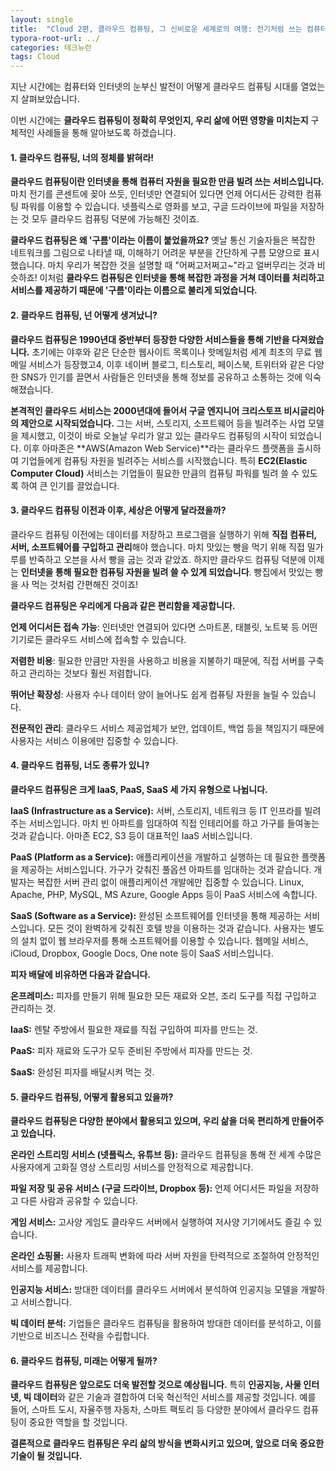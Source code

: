 ```yaml
---
layout: single
title:  "Cloud 2편, 클라우드 컴퓨팅, 그 신비로운 세계로의 여행: 전기처럼 쓰는 컴퓨터 파워!"
typora-root-url: ../
categories: 테크뉴런
tags: Cloud
---
```




지난 시간에는 컴퓨터와 인터넷의 눈부신 발전이 어떻게 클라우드 컴퓨팅 시대를 열었는지 살펴보았습니다. 

이번 시간에는 **클라우드 컴퓨팅이 정확히 무엇인지, 우리 삶에 어떤 영향을 미치는지** 구체적인 사례들을 통해 알아보도록 하겠습니다.



#### 1. 클라우드 컴퓨팅, 너의 정체를 밝혀라!

**클라우드 컴퓨팅이란 인터넷을 통해 컴퓨터 자원을 필요한 만큼 빌려 쓰는 서비스입니다.** 마치 전기를 콘센트에 꽂아 쓰듯, 인터넷만 연결되어 있다면 언제 어디서든 강력한 컴퓨팅 파워를 이용할 수 있습니다. 넷플릭스로 영화를 보고, 구글 드라이브에 파일을 저장하는 것 모두 클라우드 컴퓨팅 덕분에 가능해진 것이죠.

**클라우드 컴퓨팅은 왜 '구름'이라는 이름이 붙었을까요?** 옛날 통신 기술자들은 복잡한 네트워크를 그림으로 나타낼 때, 이해하기 어려운 부분을 간단하게 구름 모양으로 표시했습니다. 마치 우리가 복잡한 것을 설명할 때 "어쩌고저쩌고~"라고 얼버무리는 것과 비슷하죠! 이처럼 **클라우드 컴퓨팅은 인터넷을 통해 복잡한 과정을 거쳐 데이터를 처리하고 서비스를 제공하기 때문에 '구름'이라는 이름으로 불리게 되었습니다.**



#### 2. 클라우드 컴퓨팅, 넌 어떻게 생겨났니?

**클라우드 컴퓨팅은 1990년대 중반부터 등장한 다양한 서비스들을 통해 기반을 다져왔습니다.** 초기에는 야후와 같은 단순한 웹사이트 목록이나 핫메일처럼 세계 최초의 무료 웹메일 서비스가 등장했고4, 이후 네이버 블로그, 티스토리, 페이스북, 트위터와 같은 다양한 SNS가 인기를 끌면서 사람들은 인터넷을 통해 정보를 공유하고 소통하는 것에 익숙해졌습니다.

**본격적인 클라우드 서비스는 2000년대에 들어서 구글 엔지니어 크리스토프 비시글리아의 제안으로 시작되었습니다.** 그는 서버, 스토리지, 소프트웨어 등을 빌려주는 사업 모델을 제시했고, 이것이 바로 오늘날 우리가 알고 있는 클라우드 컴퓨팅의 시작이 되었습니다. 이후 아마존은 **AWS(Amazon Web Service)**라는 클라우드 플랫폼을 출시하여 기업들에게 컴퓨팅 자원을 빌려주는 서비스를 시작했습니다. 특히 **EC2(Elastic Computer Cloud)** 서비스는 기업들이 필요한 만큼의 컴퓨팅 파워를 빌려 쓸 수 있도록 하여 큰 인기를 끌었습니다.



#### 3. 클라우드 컴퓨팅 이전과 이후, 세상은 어떻게 달라졌을까?

클라우드 컴퓨팅 이전에는 데이터를 저장하고 프로그램을 실행하기 위해 **직접 컴퓨터, 서버, 소프트웨어를 구입하고 관리**해야 했습니다. 마치 맛있는 빵을 먹기 위해 직접 밀가루를 반죽하고 오븐을 사서 빵을 굽는 것과 같았죠. 하지만 클라우드 컴퓨팅 덕분에 이제는 **인터넷을 통해 필요한 컴퓨팅 자원을 빌려 쓸 수 있게 되었습니다**. 빵집에서 맛있는 빵을 사 먹는 것처럼 간편해진 것이죠!

**클라우드 컴퓨팅은 우리에게 다음과 같은 편리함을 제공합니다.**



**언제 어디서든 접속 가능**: 인터넷만 연결되어 있다면 스마트폰, 태블릿, 노트북 등 어떤 기기로든 클라우드 서비스에 접속할 수 있습니다.

**저렴한 비용**: 필요한 만큼만 자원을 사용하고 비용을 지불하기 때문에, 직접 서버를 구축하고 관리하는 것보다 훨씬 저렴합니다.

**뛰어난 확장성**: 사용자 수나 데이터 양이 늘어나도 쉽게 컴퓨팅 자원을 늘릴 수 있습니다.

**전문적인 관리**: 클라우드 서비스 제공업체가 보안, 업데이트, 백업 등을 책임지기 때문에 사용자는 서비스 이용에만 집중할 수 있습니다.



#### 4. 클라우드 컴퓨팅, 너도 종류가 있니?

**클라우드 컴퓨팅은 크게 IaaS, PaaS, SaaS 세 가지 유형으로 나뉩니다.**



**IaaS (Infrastructure as a Service):** 서버, 스토리지, 네트워크 등 IT 인프라를 빌려주는 서비스입니다. 마치 빈 아파트를 임대하여 직접 인테리어를 하고 가구를 들여놓는 것과 같습니다. 아마존 EC2, S3 등이 대표적인 IaaS 서비스입니다.



**PaaS (Platform as a Service):** 애플리케이션을 개발하고 실행하는 데 필요한 플랫폼을 제공하는 서비스입니다. 가구가 갖춰진 풀옵션 아파트를 임대하는 것과 같습니다. 개발자는 복잡한 서버 관리 없이 애플리케이션 개발에만 집중할 수 있습니다. Linux, Apache, PHP, MySQL, MS Azure, Google Apps 등이 PaaS 서비스에 속합니다.



**SaaS (Software as a Service):** 완성된 소프트웨어를 인터넷을 통해 제공하는 서비스입니다. 모든 것이 완벽하게 갖춰진 호텔 방을 이용하는 것과 같습니다. 사용자는 별도의 설치 없이 웹 브라우저를 통해 소프트웨어를 이용할 수 있습니다. 웹메일 서비스, iCloud, Dropbox, Google Docs, One note 등이 SaaS 서비스입니다.



**피자 배달에 비유하면 다음과 같습니다.**



**온프레미스:** 피자를 만들기 위해 필요한 모든 재료와 오븐, 조리 도구를 직접 구입하고 관리하는 것.

**IaaS:** 렌탈 주방에서 필요한 재료를 직접 구입하여 피자를 만드는 것.

**PaaS:** 피자 재료와 도구가 모두 준비된 주방에서 피자를 만드는 것.

**SaaS:** 완성된 피자를 배달시켜 먹는 것.



#### 5. 클라우드 컴퓨팅, 어떻게 활용되고 있을까?

**클라우드 컴퓨팅은 다양한 분야에서 활용되고 있으며, 우리 삶을 더욱 편리하게 만들어주고 있습니다.**

**온라인 스트리밍 서비스 (넷플릭스, 유튜브 등):** 클라우드 컴퓨팅을 통해 전 세계 수많은 사용자에게 고화질 영상 스트리밍 서비스를 안정적으로 제공합니다.



**파일 저장 및 공유 서비스 (구글 드라이브, Dropbox 등):** 언제 어디서든 파일을 저장하고 다른 사람과 공유할 수 있습니다.

**게임 서비스:** 고사양 게임도 클라우드 서버에서 실행하여 저사양 기기에서도 즐길 수 있습니다.

**온라인 쇼핑몰:** 사용자 트래픽 변화에 따라 서버 자원을 탄력적으로 조절하여 안정적인 서비스를 제공합니다.

**인공지능 서비스:** 방대한 데이터를 클라우드 서버에서 분석하여 인공지능 모델을 개발하고 서비스합니다.

**빅 데이터 분석:** 기업들은 클라우드 컴퓨팅을 활용하여 방대한 데이터를 분석하고, 이를 기반으로 비즈니스 전략을 수립합니다.



#### 6. 클라우드 컴퓨팅, 미래는 어떻게 될까?

**클라우드 컴퓨팅은 앞으로도 더욱 발전할 것으로 예상됩니다.** 특히 **인공지능, 사물 인터넷, 빅 데이터**와 같은 기술과 결합하여 더욱 혁신적인 서비스를 제공할 것입니다. 예를 들어, 스마트 도시, 자율주행 자동차, 스마트 팩토리 등 다양한 분야에서 클라우드 컴퓨팅이 중요한 역할을 할 것입니다.



**결론적으로 클라우드 컴퓨팅은 우리 삶의 방식을 변화시키고 있으며, 앞으로 더욱 중요한 기술이 될 것입니다.**